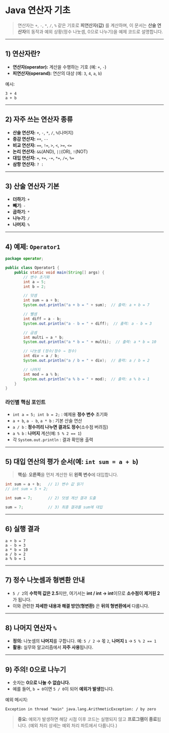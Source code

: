 # Java 연산자 기초

> 연산자는 `+`, `-`, `*`, `/`, `%` 같은 기호로 **피연산자(값)** 를 계산하며, 이 문서는 **산술 연산자**의 동작과 예외 상황(정수 나눗셈, 0으로 나누기)을 예제 코드로 설명합니다.

---

## 1) 연산자란?

* **연산자(operator):** 계산을 수행하는 기호 (예: `+`, `-`)
* **피연산자(operand):** 연산의 대상 (예: `3`, `4`, `a`, `b`)

예시:

```
3 + 4
a + b
```

---

## 2) 자주 쓰는 연산자 종류

* **산술 연산자:** `+`, `-`, `*`, `/`, `%`(나머지)
* **증감 연산자:** `++`, `--`
* **비교 연산자:** `==`, `!=`, `>`, `<`, `>=`, `<=`
* **논리 연산자:** `&&`(AND), `||`(OR), `!`(NOT)
* **대입 연산자:** `=`, `+=`, `-=`, `*=`, `/=`, `%=`
* **삼항 연산자:** `? :`

---

## 3) 산술 연산자 기본

* **더하기**: `+`
* **빼기**: `-`
* **곱하기**: `*`
* **나누기**: `/`
* **나머지**: `%`

---

## 4) 예제: `Operator1`

```java
package operator;

public class Operator1 {
    public static void main(String[] args) {
        // 변수 초기화
        int a = 5;
        int b = 2;

        // 덧셈
        int sum = a + b;
        System.out.println("a + b = " + sum);  // 출력: a + b = 7

        // 뺄셈
        int diff = a - b;
        System.out.println("a - b = " + diff);  // 출력: a - b = 3

        // 곱셈
        int multi = a * b;
        System.out.println("a * b = " + multi);  // 출력: a * b = 10

        // 나눗셈 (정수/정수 → 정수)
        int div = a / b;
        System.out.println("a / b = " + div);  // 출력: a / b = 2

        // 나머지
        int mod = a % b;
        System.out.println("a % b = " + mod);  // 출력: a % b = 1
    }
}
```

### 라인별 핵심 포인트

* `int a = 5; int b = 2;` : 예제용 **정수 변수** 초기화
* `a + b`, `a - b`, `a * b` : 기본 산술 연산
* `a / b` : **정수끼리 나누면 결과도 정수**(소수점 버려짐)
* `a % b` : **나머지** 계산(예: `5 % 2 == 1`)
* 각 `System.out.println` : 결과 확인용 출력

---

## 5) 대입 연산의 평가 순서(예: `int sum = a + b`)

> **핵심:** **오른쪽**을 먼저 계산한 뒤 **왼쪽 변수**에 대입합니다.

```java
int sum = a + b;   // 1) 변수 값 읽기
// int sum = 5 + 2;

int sum = 7;       // 2) 덧셈 계산 결과 도출

sum = 7;           // 3) 최종 결과를 sum에 대입
```

---

## 6) 실행 결과

```
a + b = 7
a - b = 3
a * b = 10
a / b = 2
a % b = 1
```

---

## 7) 정수 나눗셈과 형변환 안내

* `5 / 2`의 **수학적 값은 2.5**지만, 여기서는 **int / int → int**이므로 **소수점이 제거된 2**가 됩니다.
* 이와 관련한 **자세한 내용과 해결 방안(형변환)** 은 **뒤의 형변환에서** 다룹니다.

---

## 8) 나머지 연산자 `%`

* **정의:** 나눗셈의 **나머지**를 구합니다.
  예: `5 / 2` → 몫 `2`, **나머지 `1`** → `5 % 2 == 1`
* **활용:** 실무와 알고리즘에서 **자주 사용**됩니다.

---

## 9) 주의! 0으로 나누기

* 숫자는 **0으로 나눌 수 없습니다.**
* 예를 들어, `b = 0`이면 `5 / 0`이 되어 **예외가 발생**합니다.

예외 메시지:

```
Exception in thread "main" java.lang.ArithmeticException: / by zero
```

> **중요:** 예외가 발생하면 해당 시점 이후 코드는 실행되지 않고 **프로그램이 종료**됩니다. (예외 처리 상세는 예외 처리 파트에서 다룹니다.)
